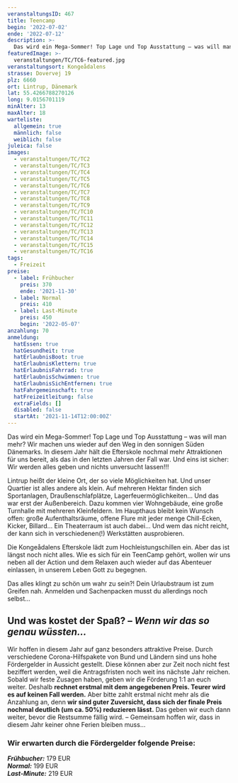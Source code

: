 ```yaml
---
veranstaltungsID: 467
title: Teencamp
begin: '2022-07-02'
ende: '2022-07-12'
description: >-
  Das wird ein Mega-Sommer! Top Lage und Top Ausstattung – was will man mehr? Wir machen uns wieder auf den Weg in den sonnigen Süden Dänemarks.
featuredImage: >-
  veranstaltungen/TC/TC6-featured.jpg
veranstaltungsort: Kongeådalens
strasse: Dovervej 19
plz: 6660
ort: Lintrup, Dänemark
lat: 55.4266788270126
long: 9.0156701119   
minAlter: 13
maxAlter: 18
warteliste:
  allgemein: true
  männlich: false
  weiblich: false
juleica: false
images:
  - veranstaltungen/TC/TC2
  - veranstaltungen/TC/TC3
  - veranstaltungen/TC/TC4
  - veranstaltungen/TC/TC5
  - veranstaltungen/TC/TC6
  - veranstaltungen/TC/TC7
  - veranstaltungen/TC/TC8
  - veranstaltungen/TC/TC9
  - veranstaltungen/TC/TC10
  - veranstaltungen/TC/TC11
  - veranstaltungen/TC/TC12
  - veranstaltungen/TC/TC13
  - veranstaltungen/TC/TC14
  - veranstaltungen/TC/TC15
  - veranstaltungen/TC/TC16
tags:
  - Freizeit
preise:
  - label: Frühbucher
    preis: 370
    ende: '2021-11-30'
  - label: Normal
    preis: 410
  - label: Last-Minute
    preis: 450
    begin: '2022-05-07'
anzahlung: 70
anmeldung:
  hatEssen: true
  hatGesundheit: true
  hatErlaubnisBoot: true
  hatErlaubnisKlettern: true
  hatErlaubnisFahrrad: true
  hatErlaubnisSchwimmen: true
  hatErlaubnisSichEntfernen: true
  hatFahrgemeinschaft: true
  hatFreizeitleitung: false
  extraFields: []
  disabled: false
  startAt: '2021-11-14T12:00:00Z'
---
```

Das wird ein Mega-Sommer! Top Lage und Top Ausstattung – was will man mehr?
Wir machen uns wieder auf den Weg in den sonnigen Süden Dänemarks. In diesem Jahr hält die Efterskole nochmal mehr Attraktionen für uns bereit, als das in den letzten Jahren der Fall war. Und eins ist sicher: Wir werden alles geben und nichts unversucht lassen!!!

Lintrup heißt der kleine Ort, der so viele Möglichkeiten hat. Und unser Quartier ist alles andere als klein. Auf mehreren Hektar finden sich Sportanlagen, Draußenschlafplätze, Lagerfeuermöglichkeiten… Und das war erst der Außenbereich. Dazu kommen vier Wohngebäude, eine große Turnhalle mit mehreren Kleinfeldern. Im Haupthaus bleibt kein Wunsch offen: große Aufenthaltsräume, offene Flure mit jeder menge Chill-Ecken, Kicker, Billard… Ein Theaterraum ist auch dabei… Und wem das nicht reicht, der kann sich in verschiedenen(!) Werkstätten ausprobieren.

Die Kongeådalens Efterskole lädt zum Hochleistungschillen ein. Aber das ist längst noch nicht alles. 
Wie es sich für ein TeenCamp gehört, wollen wir uns neben all der Action und dem Relaxen auch wieder auf das Abenteuer einlassen, in unserem Leben Gott zu begegnen.

Das alles klingt zu schön um wahr zu sein?! Dein Urlaubstraum ist zum Greifen nah. Anmelden und Sachenpacken musst du allerdings noch selbst...


<div class="foerdergelder-hinweis">
<v-alert type="info" text tile outlined>
<h2>Und was kostet der Spaß? – <i>Wenn wir das so genau wüssten...</i></h2>

Wir hoffen in diesem Jahr auf ganz besonders attraktive Preise. Durch verschiedene Corona-Hilfspakete von Bund und Ländern sind uns hohe Fördergelder in Aussicht gestellt. Diese können aber zur Zeit noch nicht fest beziffert werden, weil die Antragsfristen noch weit ins nächste Jahr reichen. Sobald wir feste Zusagen haben, geben wir die Förderung 1:1 an euch weiter. Deshalb **rechnet erstmal mit dem angegebenen Preis. Teurer wird es auf keinen Fall werden.** Aber bitte zahlt erstmal nicht mehr als die Anzahlung an, denn **wir sind guter Zuversicht, dass sich der finale Preis nochmal deutlich (um ca. 50%) reduzieren lässt.** Das geben wir euch dann weiter, bevor die Restsumme fällig wird. – Gemeinsam hoffen wir, dass in diesem Jahr keiner ohne Ferien bleiben muss...

### Wir erwarten durch die Fördergelder folgende Preise:  
***Frühbucher:*** 179 EUR  
***Normal:*** 199 EUR  
***Last-Minute:*** 219 EUR
</v-alert>
</div>
